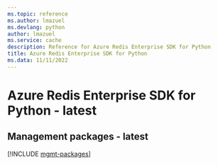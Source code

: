 ```yaml
---
ms.topic: reference
ms.author: lmazuel
ms.devlang: python
author: lmazuel
ms.service: cache
description: Reference for Azure Redis Enterprise SDK for Python
title: Azure Redis Enterprise SDK for Python
ms.data: 11/11/2022
---
```

# Azure Redis Enterprise SDK for Python - latest

## Management packages - latest
[!INCLUDE [mgmt-packages](redis-enterprise-mgmt-index.md)]
